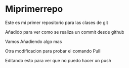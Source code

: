 # Miprimerrepo
Este es mi primer repositorio para las clases de git

Añadido para ver como se realiza un commit desde github


Vamos Añadiendo algo mas

Otra modificacion para probar el comando Pull

Editando esto para ver que no puedo hacer un push




